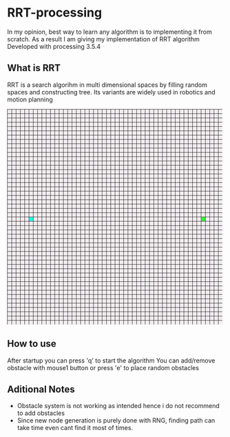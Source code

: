 # RRT-processing
In my opinion, best way to learn any algorithm is to implementing it from scratch. As a result I am giving my implementation of RRT algorithm
Developed with processing 3.5.4

## What is RRT
RRT is a search algorihm in multi dimensional spaces by filling random spaces and constructing tree. Its variants are widely used in robotics and motion planning

<img src="https://github.com/berkealgul/RRT-processing/blob/main/rrt.gif" width="500" height="500"/>


## How to use
After startup you can press 'q' to start the algorithm
You can add/remove obstacle with mouse1 button or press 'e' to place random obstacles

## Aditional Notes
- Obstacle system is not working as intended hence i do not recommend to add obstacles
- Since new node generation is purely done with RNG, finding path can take time even cant find it most of times.



